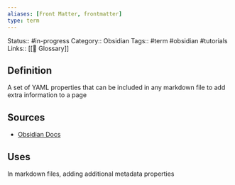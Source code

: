 ```yaml
---
aliases: [Front Matter, frontmatter]
type: term
---
```

Status:: #in-progress 
Category:: Obsidian
Tags:: #term #obsidian #tutorials 
Links:: [[📇 Glossary]]

## Definition
A set of YAML properties that can be included in any markdown file to add extra information to a page

## Sources
- [Obsidian Docs](https://help.obsidian.md/Advanced+topics/YAML+front+matter)

## Uses
In markdown files, adding additional metadata properties